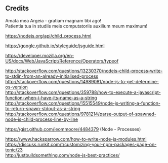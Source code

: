 Credits
--------------------------------------------------------------------------------
Amata mea Argeia - gratiam magnam tibi ago!  
Patientia tua in studiis meis computatoriis auxilium meum maximum!  

https://nodejs.org/api/child_process.html  

https://google.github.io/styleguide/jsguide.html  

https://developer.mozilla.org/en-US/docs/Web/JavaScript/Reference/Operators/typeof  

http://stackoverflow.com/questions/13230370/nodejs-child-process-write-to-stdin-from-an-already-initialised-process  
http://stackoverflow.com/questions/14989081/node-js-to-get-determine-os-version  
http://stackoverflow.com/questions/359788/how-to-execute-a-javascript-function-when-i-have-its-name-as-a-string  
http://stackoverflow.com/questions/15515549/node-js-writing-a-function-to-return-spawn-stdout-as-a-string  
http://stackoverflow.com/questions/9781214/parse-output-of-spawned-node-js-child-process-line-by-line  

https://gist.github.com/leommoore/4484379 (Node - Processes)  

https://www.hacksparrow.com/how-to-write-node-js-modules.html  
https://discuss.runkit.com/t/customizing-your-npm-packages-page-on-tonic/23  
http://justbuildsomething.com/node-js-best-practices/  
